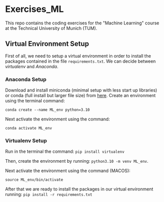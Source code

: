 # Exercises_ML

This repo contains the coding exercises for the "Machine Learning" course at the Technical University of Munich (TUM).

## Virtual Environment Setup

First of all, we need to setup a virtual environment in order to install the packages contained in the file `requirements.txt`. We can decide between *virtualenv* and *Anaconda*.

### Anaconda Setup

Download and install miniconda (minimal setup with less start up libraries) or conda (full install but larger file size) from [here](https://www.anaconda.com/products/distribution#Downloads). Create an environment using the terminal command:

`conda create --name ML_env python=3.10`

Next activate the environment using the command:

`conda activate ML_env`

### Virtualenv Setup

Run in the terminal the command: `pip install virtualenv`

Then, create the environment by running: `python3.10 -m venv ML_env`.

Next activate the environment using the command (MACOS):

`source ML_env/bin/activate` 

After that we are ready to install the packages in our virtual environment running: `pip install -r requirements.txt`

